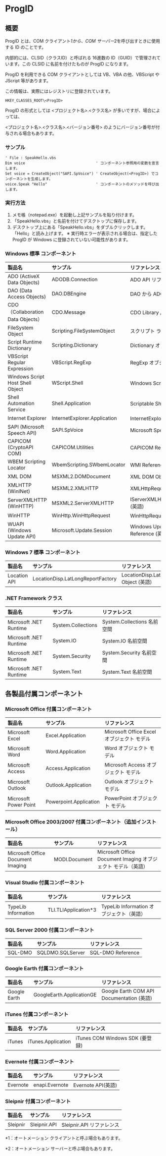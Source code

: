 # ProgID
## 概要
ProgID とは、COM クライアント*1から、COM サーバー*2を呼び出すときに使用する ID のことです。

内部的には、CLSID（クラスID）と呼ばれる 16進数の ID（GUID）で管理されています。この CLSID に名前を付けたものが ProgID になります。

ProgID を利用できる COM クライアントとしては VB、VBA の他、VBScript や JScript 等があります。

この情報は、実際にはレジストリに登録されています。
```
HKEY_CLASSES_ROOT\<ProgID>
```
ProgID の形式としては <プロジェクト名>.<クラス名> が多いですが、場合によっては、

<プロジェクト名>.<クラス名>.<バージョン番号> のようにバージョン番号が付与される場合もあります。

### サンプル
```vbscript
' File : SpeakHello.vbs
Dim voice                                ' コンポーネント参照用の変数を宣言します。
Set voice = CreateObject("SAPI.SpVoice") ' CreateObject(<ProgID>) でコンポーネントを生成します。
voice.Speak "Hello"                      ' コンポーネントのメソッドを呼び出します。
```

### 実行方法
1. メモ帳（notepad.exe）を起動し上記サンプルを貼り付けます。
2. 「SpeakHello.vbs」と名前を付けてデスクトップに保存します。
3. デスクトップ上にある「SpeakHello.vbs」をダブルクリックします。「Hello」と読み上げます。
※ 実行時エラーが表示される場合は、指定した ProgID が Windows に登録されていない可能性があります。

### Windows 標準 コンポーネント
|製品名|サンプル|リファレンス|
|:----|:-------|:----------|
|ADO (ActiveX Data Objects)	        |ADODB.Connection	|ADO API リファレンス|
|DAO (Data Access Objects)	        |DAO.DBEngine	|DAO から ADO への移植|
|CDO（Collaboration Data Objects）	|CDO.Message	|CDO Library / リファレンス|
|FileSystem Object	                |Scripting.FileSystemObject	|スクリプト ラインタイム リファレンス|
|Script Runtime Dictionary	        |Scripting.Dictionary	|Dictionary オブジェクト|
|VBScript Regular Expression	      |VBScript.RegExp	|RegExp オブジェクト|
|Windows Script Host Shell Object	 |WScript.Shell	|Windows Script Host リファレンス|
|Shell Automation Service	         |Shell.Application	|Scriptable Shell Objects (英語)|
|Internet Explorer	                |InternetExplorer.Application	|InternetExplorer Object (英語)|
|SAPI (Microsoft Speech API)	      |SAPI.SpVoice	|Microsoft Speech API 5.3 (英語)|
|CAPICOM (CryptoAPI COM)	          |CAPICOM.Utilities	|CAPICOM Reference (英語)|
|WBEM Scripting Locator	            |WbemScripting.SWbemLocator	|WMI Reference (英語)|
|XML DOM	                          |MSXML2.DOMDocument	|XML DOM Objects (英語)|
|XMLHTTP (WinINet)	                |MSXML2.XMLHTTP	|XMLHttpRequest Object (英語)|
|ServerXMLHTTP (WinHTTP)	          |MSXML2.ServerXMLHTTP	|IServerXMLHTTPRequest/ServerXMLHTTP (英語)|
|WinHTTP	                          |WinHttp.WinHttpRequest	|WinHttpRequest Object (英語)|
|WUAPI (Windows Update API)	        |Microsoft.Update.Session	|Windows Update Agent (WUA) API Reference (英語)|

### Windows 7 標準 コンポーネント
|製品名|サンプル|リファレンス|
|:----|:-------|:----------|
|Location API|LocationDisp.LatLongReportFactory|LocationDisp.LatLongReportFactory Object (英語)|

### .NET Framework クラス
|製品名|サンプル|リファレンス|
|:----|:-------|:----------|
|Microsoft .NET Runtime	|System.Collections	|System.Collections 名前空間|
|Microsoft .NET Runtime	|System.IO	|System.IO 名前空間|
|Microsoft .NET Runtime	|System.Security	|System.Security 名前空間|
|Microsoft .NET Runtime	|System.Text	|System.Text 名前空間|

## 各製品付属コンポーネント
### Microsoft Office 付属コンポーネント
|製品名|サンプル|リファレンス|
|:----|:-------|:----------|
|Microsoft Excel	|Excel.Application	|Microsoft Office Excel オブジェクト モデル|
|Microsoft Word	|Word.Application	|Word オブジェクト モデル|
|Microsoft Access	|Access.Application	|Microsoft Access オブジェクト モデル|
|Microsoft Outlook	|Outlook.Application	|Outlook オブジェクト モデル|
|Microsoft Power Point	|Powerpoint.Application	|PowerPoint オブジェクト モデル|

### Microsoft Office 2003/2007 付属コンポーネント（追加インストール）
|製品名|サンプル|リファレンス|
|:----|:-------|:----------|
|Microsoft Office Document Imaging	|MODI.Document	|Microsoft Office Document Imaging オブジェクト モデル（英語）|

### Visual Studio 付属コンポーネント
|製品名|サンプル|リファレンス|
|:----|:-------|:----------|
|TypeLib Information	|TLI.TLIApplication*3	|TypeLib Information オブジェクト（英語）|

### SQL Server 2000 付属コンポーネント
|製品名|サンプル|リファレンス|
|:----|:-------|:----------|
|SQL-DMO	|SQLDMO.SQLServer	|SQL-DMO Reference|

### Google Earth 付属コンポーネント
|製品名|サンプル|リファレンス|
|:----|:-------|:----------|
|Google Earth	|GoogleEarth.ApplicationGE	|Google Earth COM API Documentation (英語)|

### iTunes 付属コンポーネント

|製品名|サンプル|リファレンス|
|:----|:-------|:----------|
|iTunes	|iTunes.Application	|iTunes COM Windows SDK (要登録)|

### Evernote 付属コンポーネント
|製品名|サンプル|リファレンス|
|:----|:-------|:----------|
|Evernote	|enapi.Evernote	|Evernote API(英語)|

### Sleipnir 付属コンポーネント
|製品名|サンプル|リファレンス|
|:----|:-------|:----------|
|Sleipnir	|Sleipnir.API	|Sleipnir.API リファレンス|

*1：オートメーション クライアントと呼ぶ場合もあります。

*2：オートメーション サーバーと呼ぶ場合もあります。
